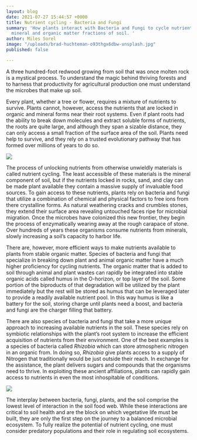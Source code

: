 ```yaml
---
layout: blog
date: 2021-07-27 15:44:57 +0000
title: Nutrient cycling - Bacteria and Fungi
summary: 'How plants interact with Bacteria and Fungi to cycle nutrients from the
  mineral and organic matter fractions of soil. '
author: Miles Sorel
image: "/uploads/brad-huchteman-o93thgx6dbw-unsplash.jpg"
published: false

---
```

A three hundred-foot redwood growing from soil that was once molten rock is a mystical process. To understand the magic behind thriving forests and to harness that productivity for agricultural production one must understand the microbes that make up soil.

Every plant, whether a tree or flower, requires a mixture of nutrients to survive. Plants cannot, however, access the nutrients that are locked in organic and mineral forms near their root systems. Even if plant roots had the ability to break down molecules and extract soluble forms of nutrients, the roots are quite large, and although they span a sizable distance, they can only access a small fraction of the surface area of the soil. Plants need help to survive, and they rely on a trusted evolutionary pathway that has formed over millions of years to do so.

![](/uploads/nutrient-cycling-rock-degrading-from-fungi.jpg)

The process of unlocking nutrients from otherwise unwieldly materials is called nutrient cycling. The least accessible of these materials is the mineral component of soil, but if the nutrients locked in rocks, sand, and clay can be made plant available they contain a massive supply of invaluable food sources. To gain access to these nutrients, plants rely on bacteria and fungi that utilize a combination of chemical and physical factors to free ions from there crystalline forms. As natural weathering cracks and crumbles stones, they extend their surface area revealing untouched faces ripe for microbial migration. Once the microbes have colonized this new frontier, they begin the process of enzymatically wearing away at the rough carapace of stone. Over hundreds of years these organisms consume nutrients from minerals, slowly increasing a soil’s capacity to harbor life.

There are, however, more efficient ways to make nutrients available to plants from stable organic matter. Species of bacteria and fungi that specialize in breaking down plant and animal organic matter have a much higher proficiency for cycling nutrients. The organic matter that is added to soil through animal and plant wastes can rapidly be integrated into stable organic acids called humus in the O-horizon, or top layer of the soil. Some portion of the biproducts of that degradation will be utilized by the plant immediately but the rest will be stored as humus that can be leveraged later to provide a readily available nutrient pool. In this way humus is like a battery for the soil, storing charge until plants need a boost, and bacteria and fungi are the charger filling that battery.

There are also species of bacteria and fungi that take a more unique approach to increasing available nutrients in the soil. These species rely on symbiotic relationships with the plant’s root system to increase the efficient acquisition of nutrients from their environment. One of the best examples is a species of bacteria called _Rhizobia_ which can store atmospheric nitrogen in an organic from. In doing so, _Rhizobia_ give plants access to a supply of Nitrogen that traditionally would be just outside their reach. In exchange for the assistance, the plant delivers sugars and compounds that the organisms need to thrive. In exploiting these ancient affiliations, plants can rapidly gain access to nutrients in even the most inhospitable of conditions.

![](/uploads/nutrient-cycling-rhizobia-fixing-nitrogen.jpg)

The interplay between bacteria, fungi, plants, and the soil comprise the lowest level of interaction in the soil food web. While these interactions are critical to soil health and are the block on which vegetative life must be built, they are only the first step on the journey to a balanced microbial ecosystem. To fully realize the potential of nutrient cycling, one must consider predatory populations and their role in regulating soil ecosystems.